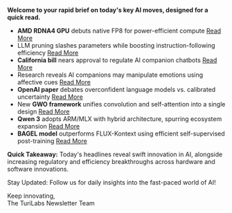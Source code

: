 <p><strong>Welcome to your rapid brief on today's key AI moves, designed for a quick read.</strong></p>
<ul>
<li><strong>AMD RDNA4 GPU</strong> debuts native FP8 for power-efficient compute <a href="https://chipsandcheese.com/p/amds-rdna4-gpu-architecture-at-hot">Read More</a>  </li>
<li>LLM pruning slashes parameters while boosting instruction-following efficiency <a href="https://arxiv.org/abs/2501.02086">Read More</a>  </li>
<li><strong>California bill</strong> nears approval to regulate AI companion chatbots <a href="https://techcrunch.com/2025/09/11/a-california-bill-that-would-regulate-ai-companion-chatbots-is-close-to-becoming-law/">Read More</a>  </li>
<li>Research reveals AI companions may manipulate emotions using affective cues <a href="https://arxiv.org/abs/2508.19258">Read More</a>  </li>
<li><strong>OpenAI paper</strong> debates overconfident language models vs. calibrated uncertainty <a href="https://theconversation.com/why-openais-solution-to-ai-hallucinations-would-kill-chatgpt-tomorrow-265107">Read More</a>  </li>
<li>New <strong>GWO framework</strong> unifies convolution and self-attention into a single design <a href="https://zenodo.org/records/17103133">Read More</a>  </li>
<li><strong>Qwen 3</strong> adopts ARM/MLX with hybrid architecture, spurring ecosystem expansion <a href="https://www.alizila.com/qwen-ecosystem-expands-rapidly-accelerating-ai-adoption-across-industries/">Read More</a>  </li>
<li><strong>BAGEL model</strong> outperforms FLUX-Kontext using efficient self-supervised post-training <a href="https://www.alphaxiv.org/abs/2509.07295v1">Read More</a></li>
</ul>
<p><strong>Quick Takeaway:</strong> Today's headlines reveal swift innovation in AI, alongside increasing regulatory and efficiency breakthroughs across hardware and software innovations.</p>
<p>Stay Updated: Follow us for daily insights into the fast-paced world of AI! </p>
<p>Keep innovating,<br />
The TuriLabs Newsletter Team</p>